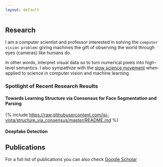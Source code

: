 ```yaml
---
layout: default
---
```


## Research <a name="research"></a>
I am a computer scientist and professor interested in solving the `computer vision problem`: giving machines the gift of observing the world through eyes (cameras) like humans do. 

In other words, interpret visual data so to turn numerical pixels into high-level semantics. I also sympathize with the [slow science movement](http://slow-science.org) when applied to science in computer vision and machine learning.


### Spotlight of Recent Research Results
#### Towards Learning Structure via Consensus for Face Segmentation and Parsing
{% include https://raw.githubusercontent.com/isi-vista/structure_via_consensus/master/README.md %}
#### Deepfake Detection


## Publications
For a full list of publications you can also check [Google Scholar](https://scholar.google.com/citations?user=t4zrDEAAAAAJ&hl=en)

<script src="https://bibbase.org/show?bib=https://dblp.org/pid/99/8617.bib&jsonp=1"></script>
